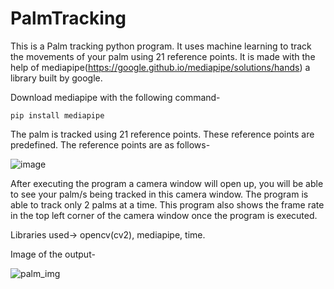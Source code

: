 # PalmTracking

This is a Palm tracking python program. It uses machine learning to track the movements of your palm using 21 reference points. It is made with the help of mediapipe(https://google.github.io/mediapipe/solutions/hands) a library built by google.

Download mediapipe with the following command- 

   ```pip install mediapipe```

The palm is tracked using 21 reference points. These reference points are predefined. The reference points are as follows-

![image](https://user-images.githubusercontent.com/47482433/121740885-5bd25a80-cb1b-11eb-8501-9270fb396746.png)

After executing the program a camera window will open up, you will be able to see your palm/s being tracked in this camera window. The program is able to track only 2 palms at a time. This program also shows the frame rate in the top left corner of the camera window once the program is executed.

Libraries used-> opencv(cv2), mediapipe, time.

Image of the output-

![palm_img](https://user-images.githubusercontent.com/47482433/121741927-cafc7e80-cb1c-11eb-86b4-122df81206f1.jpeg)
